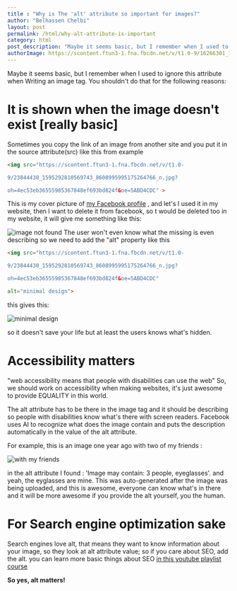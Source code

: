 ```yaml
---
title : "Why is The 'alt' attribute so important for images?"
author: "Belhassen Chelbi"
layout: post
permalink: /html/why-alt-attribute-is-important
category: html
post_description: "Maybe it seems basic, but I remember when I used to ignore this attribute when Writing an image tag, The alt attribute has to be there in the image tag and it should be describing so  people with disabilities know what's there with screen readers.  "
authorImage: https://scontent.ftun3-1.fna.fbcdn.net/v/t1.0-9/16266301_1193188357446859_2815577307034812969_n.jpg?oh=f048a6b28a8ce13e87529db5ae982f10&oe=5AD012E2
---
```


Maybe it seems basic, but I remember when I used to ignore this attribute when Writing an image tag. You shouldn't do that for the following reasons: 

# It is shown when the image doesn't exist [really basic]

Sometimes you copy the link of an image from another site and you put it in the source attribute(src)  like this from example 
```html
<img src="https://scontent.ftun3-1.fna.fbcdn.net/v/t1.0-

9/23844430_1595292810569743_8608995995175264766_n.jpg?

oh=4ec53eb36555985367848ef693bd824f&oe=5ABD4CDC" >
```
This is my cover picture of [my Facebook profile](https://www.facebook.com/belhassen07) , and let's I used it in my website, then I want to delete  it from facebook, so t would be deleted too in my website, it will give me something like this: 

![image not found](https://thepracticaldev.s3.amazonaws.com/i/3drxlbd8t5ubut0x7t9e.PNG)
The user won't even know what the missing is even describing so  we need to add the "alt" property like this

```html
<img src="https://scontent.ftun3-1.fna.fbcdn.net/v/t1.0-

9/23844430_1595292810569743_8608995995175264766_n.jpg?

oh=4ec53eb36555985367848ef693bd824f&oe=5ABD4CDC" 

alt="minimal design"> 
```

this gives this: 

![minimal design](https://thepracticaldev.s3.amazonaws.com/i/o3fybhlhwlvjjyj83c50.PNG)

so it doesn't save your life but at least the users knows what's hidden.

# Accessibility matters 

"web accessibility means that people with disabilities can use the web" 
So, we should work on accessibility when making websites, it's just awesome to provide EQUALITY in this world. 

The alt attribute has to be there in the image tag and it should be describing so  people with disabilities know what's there with screen readers. 
Facebook uses AI to recognize what does the image contain and puts the description automatically in the value of the alt attribute.

For example, this is an image one year ago with two of my friends : 

![with my friends](https://scontent.ftun3-1.fna.fbcdn.net/v/t1.0-9/16473183_979309875534963_475963488166732354_n.jpg?oh=f12eabea3c13ec07fe4f152cb522ab8c&oe=5AD202B3) 

in the alt attribute I found : 'Image may contain: 3 people, eyeglasses'. and yeah, the eyglasses are mine. This was auto-generated after the image was being uploaded, and this is awesome, everyone can know what's in there and it will be more awesome if you provide the alt yourself, you the human.

# For Search engine optimization sake

Search engines love alt, that means they want to know information about your image, so they look at alt attribute value; so if you care about SEO, add the alt.
you can learn more basic things about SEO [in this youtube playlist course](https://www.youtube.com/watch?v=bpE-bIX1z9M&list=PLWjCJDeWfDddFOJYmcgNnUIhUHcsNEBTd)

 **So yes, alt matters!**
